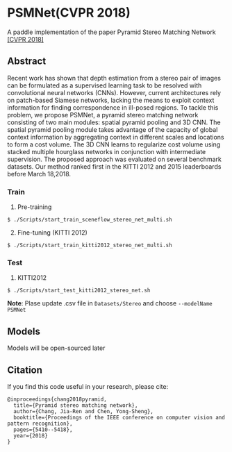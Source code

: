 # PSMNet(CVPR 2018)
A paddle implementation of the paper Pyramid Stereo Matching Network [\[CVPR 2018\]](https://openaccess.thecvf.com/content_cvpr_2018/papers/Chang_Pyramid_Stereo_Matching_CVPR_2018_paper.pdf)

## Abstract
Recent work has shown that depth estimation from a
stereo pair of images can be formulated as a supervised
learning task to be resolved with convolutional neural networks (CNNs). However, current architectures rely on
patch-based Siamese networks, lacking the means to exploit context information for finding correspondence in ill-posed regions. To tackle this problem, we propose PSMNet, a pyramid stereo matching network consisting of two
main modules: spatial pyramid pooling and 3D CNN. The
spatial pyramid pooling module takes advantage of the capacity of global context information by aggregating context in different scales and locations to form a cost volume.
The 3D CNN learns to regularize cost volume using stacked
multiple hourglass networks in conjunction with intermediate supervision. The proposed approach was evaluated
on several benchmark datasets. Our method ranked first in
the KITTI 2012 and 2015 leaderboards before March 18,2018.


### Train
1. Pre-training
```shell
$ ./Scripts/start_train_sceneflow_stereo_net_multi.sh
```
2. Fine-tuning (KITTI 2012)
```shell
$ ./Scripts/start_train_kitti2012_stereo_net_multi.sh
```

### Test
1. KITTI2012
```shell
$ ./Scripts/start_test_kitti2012_stereo_net.sh
```
**Note**: Plase update .csv file in `Datasets/Stereo` and choose `--modelName PSMNet`

## Models

Models will be open-sourced later

## Citation
If you find this code useful in your research, please cite:
```
@inproceedings{chang2018pyramid,
  title={Pyramid stereo matching network},
  author={Chang, Jia-Ren and Chen, Yong-Sheng},
  booktitle={Proceedings of the IEEE conference on computer vision and pattern recognition},
  pages={5410--5418},
  year={2018}
}
```